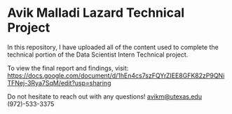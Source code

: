 # Avik Malladi Lazard Technical Project

In this repository, I have uploaded all of the content used to complete the technical portion of the Data Scientist Intern Technical project. 

To view the final report and findings, visit: https://docs.google.com/document/d/1hEn4cs7szFQYrZIEE8GFK82zP9QNiTFNej-3Rya7SqM/edit?usp=sharing

Do not hesitate to reach out with any questions! 
avikm@utexas.edu
(972)-533-3375
